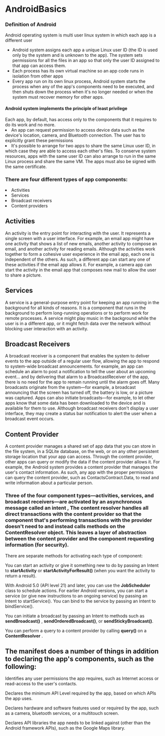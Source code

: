 <h1> AndroidBasics </h1>
<h3>Definition of Android</h3>
Android operating system is multi user linux system in which each app is a different user
<ul>
  <li> Android system assigns each app a unique Linux user ID (the ID is used only by the system and is unknown to the app). The system sets permissions for all the files in an app so that only the user ID assigned to that app can access them.</li>
  <li>Each process has its own virtual machine so an app code runs in isolation from other apps</li>
  <li>Every app run on its own linux process, Android system starts the process when any of the app's components need to be executed, and then shuts down the process when it's no longer needed or when the system must recover memory for other apps.</li>
</ul>

<h4> Android system implements the principle of least privilege </h4>
Each app, by default, has access only to the components that it requires to do its work and no more.

<li> An app can request permission to access device data such as the device's location, camera, and Bluetooth connection. The user has to explicitly grant these permissions</li>

<li> It's possible to arrange for two apps to share the same Linux user ID, in which case they are able to access each other's files. To conserve system resources, apps with the same user ID can also arrange to run in the same Linux process and share the same VM. The apps must also be signed with the same certificate. </li>

<h3> There are four different types of app components: </h3>

<li>Activities </li>
<li> Services </li>
<li> Broadcast receivers </li>
<li> Content providers </li>

<h2> Activities </h2>
An activity is the entry point for interacting with the user. It represents a single screen with a user interface. 
For example, an email app might have one activity that shows a list of new emails, another activity to compose an email, and another activity for reading emails. Although the activities work together to form a cohesive user experience in the email app, each one is independent of the others. As such, a different app can start any one of these activities if the email app allows it. For example, a camera app can start the activity in the email app that composes new mail to allow the user to share a picture.

<h2> Services </h2>
A service is a general-purpose entry point for keeping an app running in the background for all kinds of reasons. It is a component that runs in the background to perform long-running operations or to perform work for remote processes. A service might play music in the background while the user is in a different app, or it might fetch data over the network without blocking user interaction with an activity. 

<h2> Broadcast Receivers </h2>
A broadcast receiver is a component that enables the system to deliver events to the app outside of a regular user flow, allowing the app to respond to system-wide broadcast announcements.  for example, an app can schedule an alarm to post a notification to tell the user about an upcoming event... and by delivering that alarm to a BroadcastReceiver of the app, there is no need for the app to remain running until the alarm goes off. Many broadcasts originate from the system—for example, a broadcast announcing that the screen has turned off, the battery is low, or a picture was captured. Apps can also initiate broadcasts—for example, to let other apps know that some data has been downloaded to the device and is available for them to use. Although broadcast receivers don't display a user interface, they may create a status bar notification to alert the user when a broadcast event occurs.

<h2> Content Provider </h2>

A content provider manages a shared set of app data that you can store in the file system, in a SQLite database, on the web, or on any other persistent storage location that your app can access. Through the content provider, other apps can query or modify the data if the content provider allows it. For example, the Android system provides a content provider that manages the user's contact information. As such, any app with the proper permissions can query the content provider, such as ContactsContract.Data, to read and write information about a particular person. 

<h3>Three of the four component types—activities, services, and broadcast receivers—are activated by an asynchronous message called an intent  , The content resolver handles all direct transactions with the content provider so that the component that's performing transactions with the provider doesn't need to and instead calls methods on the ContentResolver object. This leaves a layer of abstraction between the content provider and the component requesting information (for security). </h3>

There are separate methods for activating each type of component:

You can start an activity or give it something new to do by passing an Intent to **startActivity** or **startActivityForResult()** (when you want the activity to return a result).

With Android 5.0 (API level 21) and later, you can use the **JobScheduler** class to schedule actions. For earlier Android versions, you can start a service (or give new instructions to an ongoing service) by passing an Intent to startService(). You can bind to the service by passing an Intent to bindService().

You can initiate a broadcast by passing an Intent to methods such as **sendBroadcast()** ,  **sendOrderedBroadcast()**, or **sendStickyBroadcast()**.

You can perform a query to a content provider by calling **query()** on a **ContentResolver** .



 <h2> The manifest does a number of things in addition to declaring the app's components, such as the following:  </h2>

Identifies any user permissions the app requires, such as Internet access or read-access to the user's contacts.

Declares the minimum API Level required by the app, based on which APIs the app uses.

Declares hardware and software features used or required by the app, such as a camera, bluetooth services, or a multitouch screen.

Declares API libraries the app needs to be linked against (other than the Android framework APIs), such as the Google Maps library.
